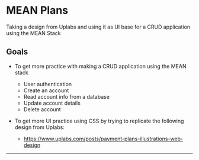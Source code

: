# MEAN Plans

Taking a design from Uplabs and using it as UI base for a CRUD application using the MEAN Stack

## Goals

* To get more practice with making a CRUD application using the MEAN stack
    * User authentication
    * Create an account
    * Read account info from a database
    * Update account details
    * Delete account

* To get more UI practice using CSS by trying to replicate the following design from Uplabs:
    * <https://www.uplabs.com/posts/payment-plans-illustrations-web-design>
    
---
